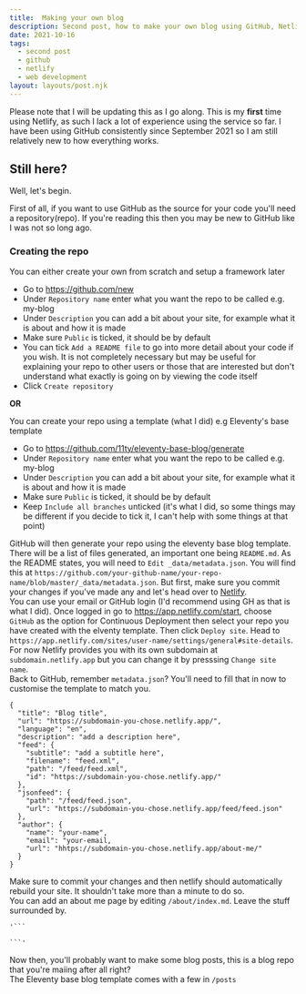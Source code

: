 ```yaml
---
title:  Making your own blog
description: Second post, how to make your own blog using GitHub, Netlify and Eleventy.
date: 2021-10-16
tags:
  - second post
  - github
  - netlify
  - web development
layout: layouts/post.njk
---
```



Please note that I will be updating this as I go along. This is my **first** time using Netlify, as such I lack a lot of experience using the service so far. I have been using GitHub consistently since September 2021 so I am still relatively new to how everything works. 

## Still here?

Well, let's begin.

First of all, if you want to use GitHub as the source for your code you'll need a repository(repo). If you're reading this then you may be new to GitHub like I was not so long ago.  

### Creating the repo

You can either create your own from scratch and setup a framework later

- Go to <https://github.com/new>
- Under `Repository name` enter what you want the repo to be called e.g. my-blog
- Under `Description` you can add a bit about your site, for example what it is about and how it is made
- Make sure `Public` is ticked, it should be by default
- You can tick `Add a README file` to go into more detail about your code if you wish. It is not completely necessary but may be useful for explaining your repo to other users or those that are interested but don't understand what exactly is going on by viewing the code itself
- Click `Create repository`

**OR**

You can create your repo using a template (what I did) e.g Eleventy's base template

- Go to <https://github.com/11ty/eleventy-base-blog/generate>
- Under `Repository name` enter what you want the repo to be called e.g. my-blog
- Under `Description` you can add a bit about your site, for example what it is about and how it is made
- Make sure `Public` is ticked, it should be by default
- Keep `Include all branches` unticked (it's what I did, so some things may be different if you decide to tick it, I can't help with some things at that point)

GitHub will then generate your repo using the eleventy base blog template. There will be a list of files generated, an important one being `README.md`. As the README states, you will need to `Edit _data/metadata.json`. You will find this at `https://github.com/your-github-name/your-repo-name/blob/master/_data/metadata.json`. But first, make sure you commit your changes if you've made any and let's head over to [Netlify](https://app.netlify.com/signup).  
You can use your email or GitHub login (I'd recommend using GH as that is what I did). Once logged in go to <https://app.netlify.com/start>, choose `GitHub` as the option for Continuous Deployment then select your repo you have created with the elventy template. Then click `Deploy site`. Head to `https://app.netlify.com/sites/user-name/settings/general#site-details`. For now Netlify provides you with its own subdomain at `subdomain.netlify.app` but you can change it by presssing `Change site name`.  
Back to GitHub, remember `metadata.json`? You'll need to fill that in now to customise the template to match you.
```
{
  "title": "Blog title",
  "url": "https://subdomain-you-chose.netlify.app/",
  "language": "en",
  "description": "add a description here",
  "feed": {
    "subtitle": "add a subtitle here",
    "filename": "feed.xml",
    "path": "/feed/feed.xml",
    "id": "https://subdomain-you-chose.netlify.app/"
  },
  "jsonfeed": {
    "path": "/feed/feed.json",
    "url": "https://subdomain-you-chose.netlify.app/feed/feed.json"
  },
  "author": {
    "name": "your-name",
    "email": "your-email,
    "url": "hhtps://subdomain-you-chose.netlify.app/about-me/"
  }
}
```  

Make sure to commit your changes and then netlify should automatically rebuild your site. It shouldn't take more than a minute to do so.  
You can add an about me page by editing `/about/index.md`. Leave the stuff surrounded by.
```
'```

```'
```
Now then, you'll probably want to make some blog posts, this is a blog repo that you're maiing after all right?   
The Eleventy base blog template comes with a few in `/posts`
